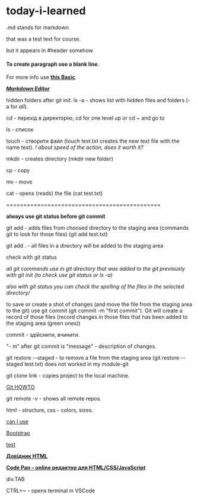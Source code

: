 # today-i-learned

.md stands for markdown

that was a test text for course.

but it appears in #header somehow

#### To create paragraph use a blank line.

For more info use **[this Basic](https://www.markdownguide.org/basic-syntax/)**.

***[Markdown Editor](https://dillinger.io/)***

hidden folders after git init. ls -a - shows list with hidden files and folders (-a for *all*).

cd - перехід в директорію, cd for one level up or cd ~ and go to

ls - список

touch - створити файл (touch test.txt creates the new text file with the name test). *! about speed of the action, does it worth it?*

mkdir - creates directory (mkdir new folder)

cp - copy

mv - move

cat - opens (reads) the file (cat test.txt)

=============================================

**always use git status before git commit**

git add - adds files from choosed directory to the staging area (commands git to look for those files) (git add test.txt)

git add . - all files in a directory will be added to the staging area

check with git status

*all git commands use in git directory that was added to the git previously with git init (to check use git status or ls -a)*

*also with git status you can check the spelling of the files in the selected directory/*

to save or create a shot of changes (and move the file from the staging area to the git) use git commit (git commit -m "first commit"). Git will create a record of those files (record changes in those files that has been added to the staging area (green ones))

commit - здійснити, вчинити.

"- m" after git commit is "message" - description of changes.

git restore --staged <file> - to remove a file from the staging area (git restore --staged test.txt) does not worked in my module-git
  
git clone link - copies project to the local machine.
  
[Git HOWTO](https://githowto.com/uk)
  
git remote -v - shows all remote repos.

html - structure, css - colors, sizes.
  
[can I use](https://caniuse.com/)

[Bootstrap](https://getbootstrap.com/)

[test](https://codepen.io/pen/)
  
**[Довідник HTML](https://developer.mozilla.org/en-US/)**
  
**[Code Pan - online редактор для HTML/CSS/JavaScript](https://codepen.io/)**
  
div.TAB
  
CTRL+~ - opens terminal in VSCode
  
<!-- enter (or CTRL/)- comment line
